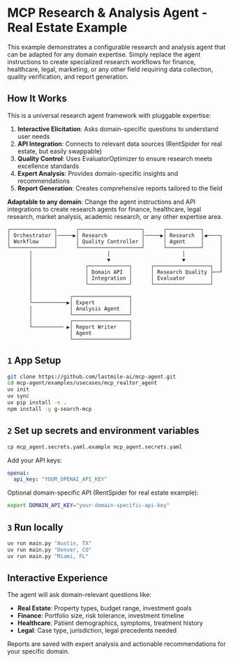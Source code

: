 # MCP Research & Analysis Agent - Real Estate Example

This example demonstrates a configurable research and analysis agent that can be adapted for any domain expertise. Simply replace the agent instructions to create specialized research workflows for finance, healthcare, legal, marketing, or any other field requiring data collection, quality verification, and report generation.

## How It Works

This is a universal research agent framework with pluggable expertise:

1. **Interactive Elicitation**: Asks domain-specific questions to understand user needs
2. **API Integration**: Connects to relevant data sources (RentSpider for real estate, but easily swappable)
3. **Quality Control**: Uses EvaluatorOptimizer to ensure research meets excellence standards
4. **Expert Analysis**: Provides domain-specific insights and recommendations
5. **Report Generation**: Creates comprehensive reports tailored to the field

**Adaptable to any domain**: Change the agent instructions and API integrations to create research agents for finance, healthcare, legal research, market analysis, academic research, or any other expertise area.

```plaintext
┌──────────────┐      ┌────────────────────┐      ┌───────────┐
│ Orchestrator │─────▶│ Research           │─────▶│ Research  │◀────┐
│ Workflow     │      │ Quality Controller │      │ Agent     │     │
└──────────────┘      └────────────────────┘      └───────────┘     │
       │                        │                       │           │
       │                        ▼                       ▼           │
       │                 ┌─────────────┐      ┌──────────────────┐  │
       │                 │ Domain API  │      │ Research Quality ├──┘
       │                 │ Integration │      │ Evaluator        │
       │                 └─────────────┘      └──────────────────┘
       │
       │            ┌──────────────────┐
       └───────────▶│ Expert           │
       │            │ Analysis Agent   │
       │            └──────────────────┘
       │            ┌──────────────────┐
       └────────── ▶│ Report Writer    │
                    │ Agent            │
                    └──────────────────┘
```

## `1` App Setup

```bash
git clone https://github.com/lastmile-ai/mcp-agent.git
cd mcp-agent/examples/usecases/mcp_realtor_agent
uv init
uv sync
uv pip install -e .
npm install -g g-search-mcp
```

## `2` Set up secrets and environment variables

```bash
cp mcp_agent.secrets.yaml.example mcp_agent.secrets.yaml
```

Add your API keys:

```yaml
openai:
  api_key: "YOUR_OPENAI_API_KEY"
```

Optional domain-specific API (RentSpider for real estate example):

```bash
export DOMAIN_API_KEY="your-domain-specific-api-key"
```

## `3` Run locally

```bash
uv run main.py "Austin, TX"
uv run main.py "Denver, CO"
uv run main.py "Miami, FL"
```

## Interactive Experience

The agent will ask domain-relevant questions like:

- **Real Estate**: Property types, budget range, investment goals
- **Finance**: Portfolio size, risk tolerance, investment timeline
- **Healthcare**: Patient demographics, symptoms, treatment history
- **Legal**: Case type, jurisdiction, legal precedents needed

Reports are saved with expert analysis and actionable recommendations for your specific domain.
